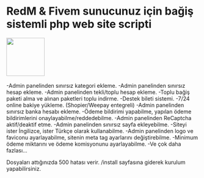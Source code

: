 # RedM & Fivem sunucunuz için bağiş sistemli php web site scripti 



<div align="center">
 

</div><img height="100" src="https://i.hizliresim.com/lipqLi.png">


<br />
<br />
-Admin panelinden sınırsız kategori ekleme.
-Admin panelinden sınırsız hesap ekleme.
-Admin panelinden tekli/toplu hesap ekleme.
-Toplu bağiş paketi alma ve alınan paketleri toplu indirme.
-Destek bileti sistemi.
-7/24 online bakiye yükleme. (Shopier/Weepay entegreli)
-Admin panelinden sınırsız banka hesabı ekleme.
-Ödeme bildirimi yapabilme, yapılan ödeme bildirimlerini onaylayabilme/reddedebilme.
-Admin panelinden ReCaptcha aktif/deaktif etme.
-Admin panelinden sınırsız sayfa ekleyebilme.
-Siteyi ister İngilizce, ister Türkçe olarak kullanabilme.
-Admin panelinden logo ve faviconu ayarlayabilme, sitenin meta tag ayarlarını değiştirebilme.
-Minimum ödeme miktarını ve ödeme komisyonunu ayarlayabilme.
-Ve çok daha fazlası…


Dosyaları attığınızda 500 hatası verir. /install sayfasına giderek kurulum yapabilirsiniz.
